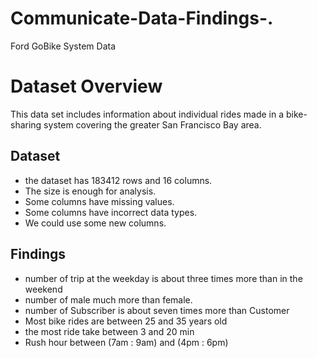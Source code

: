 # Communicate-Data-Findings-.
Ford GoBike System Data


# Dataset Overview
This data set includes information about individual rides made
in a bike-sharing system covering the greater San Francisco
Bay area.

## Dataset
 - the dataset has 183412 rows and 16 columns.
 - The size is enough for analysis.
 - Some columns have missing values.
 - Some columns have incorrect data types.
 - We could use some new columns. 

## Findings

- number of trip at the weekday is about three times more than in the weekend
- number of male much more than female.
- number of Subscriber is about seven times more than Customer
- Most bike rides are between 25 and 35 years old
- the most ride take between 3 and 20 min
- Rush hour between (7am : 9am) and (4pm : 6pm)














